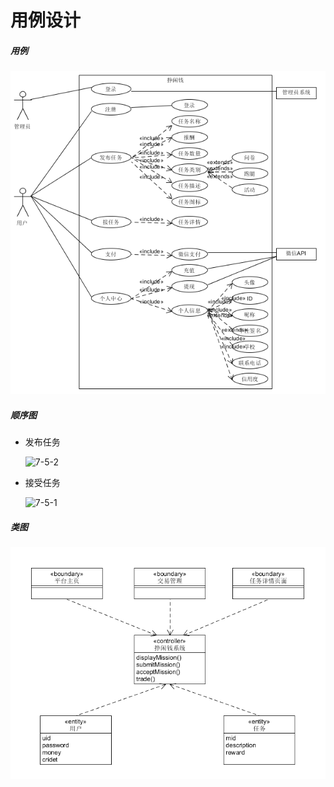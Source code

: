 # 用例设计

##### 用例

![61](/images/61.png)



##### 顺序图

- 发布任务

  ![7-5-2](F:/%E6%96%87%E6%A1%A3/%E7%B3%BB%E7%BB%9F%E5%88%86%E6%9E%90%E4%B8%8E%E8%AE%BE%E8%AE%A1/dashboard/images/7-5-2.png)

- 接受任务

  ![7-5-1](F:/%E6%96%87%E6%A1%A3/%E7%B3%BB%E7%BB%9F%E5%88%86%E6%9E%90%E4%B8%8E%E8%AE%BE%E8%AE%A1/dashboard/images/7-5-1.png)

  

  



##### 类图

![7-5-3](/images/7-5-3.png)